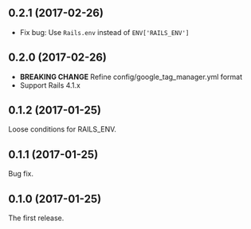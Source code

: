 ## 0.2.1 (2017-02-26)

- Fix bug: Use `Rails.env` instead of `ENV['RAILS_ENV']`

## 0.2.0 (2017-02-26)

- __BREAKING CHANGE__ Refine config/google_tag_manager.yml format
- Support Rails 4.1.x

## 0.1.2 (2017-01-25)

Loose conditions for RAILS_ENV.

## 0.1.1 (2017-01-25)

Bug fix.

## 0.1.0 (2017-01-25)

The first release.

